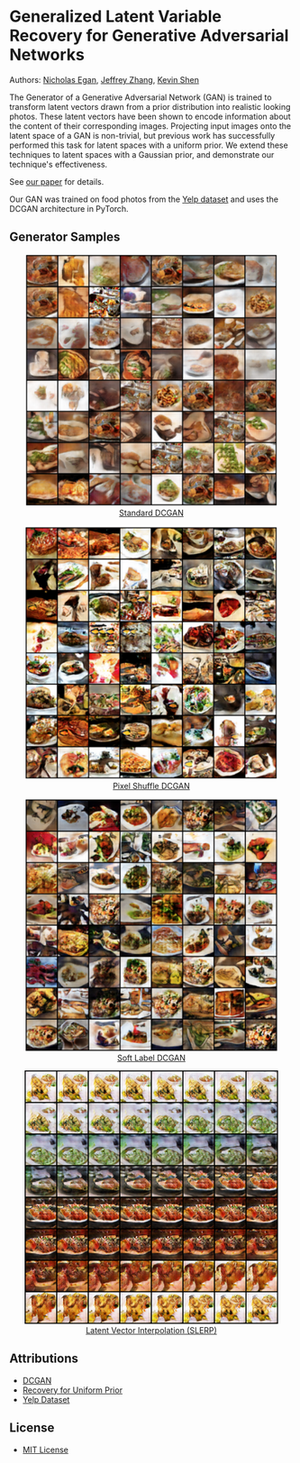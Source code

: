 # Generalized Latent Variable Recovery for Generative Adversarial Networks
Authors: [Nicholas Egan](http://nicholasegan.me), [Jeffrey Zhang](https://github.com/jzhang12), [Kevin Shen](https://github.com/kevinshen11)

The Generator of a Generative Adversarial Network (GAN) is trained to transform latent vectors drawn from a prior distribution into realistic looking photos.  These latent vectors have been shown to encode information about the content of their corresponding images.  Projecting input images onto the latent space of a GAN is non-trivial,  but  previous  work  has  successfully  performed  this  task  for  latent  spaces  with  a  uniform prior.  We extend these techniques to latent spaces  with a  Gaussian  prior,  and  demonstrate our technique's effectiveness.  

See [our paper](generalized-gan-reversal.pdf) for details.

Our GAN was trained on food photos from the [Yelp dataset](https://www.yelp.com/dataset) and uses the DCGAN architecture in PyTorch.

## Generator Samples

<p align="center">
  <a href="samples/gan-long.png">
    <img src="samples/gan-long.png" width="450" /><br />
    Standard DCGAN
  </a>
</p>

<p align="center">
  <a href="samples/gan-ps.png">
    <img src="samples/gan-ps.png" width="450" /><br />
    Pixel Shuffle DCGAN
  </a>
</p>

<p align="center">
  <a href="samples/gan-soft.png">
    <img src="samples/gan-soft.png" width="450" /><br />
    Soft Label DCGAN
  </a>
</p>

<p align="center">
  <a href="samples/latent-walk.png">
    <img src="samples/latent-walk.png" width="450" /><br />
    Latent Vector Interpolation (SLERP)
  </a>
</p>

## Attributions
- [DCGAN](https://github.com/pytorch/examples/tree/master/dcgan)
- [Recovery for Uniform Prior](https://github.com/yxlao/pytorch-reverse-gan)
- [Yelp Dataset](https://www.yelp.com/dataset)


## License
- [MIT License](LICENSE)
